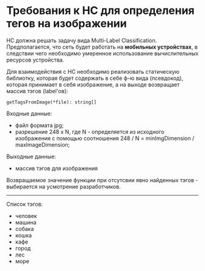 
# Требования к НС для определения тегов на изображении

НC должна решать задачу вида Multi-Label Classification. Предполагается, что сеть будет работать
на **мобильных устройствах**, в следствии чего необходимо умеренное использование вычислительных
ресурсов устройства. 

Для взаимодействия с НС необходимо реализовать статическую библиотку, которая будет содержать в себе ф-ю вида (псевдокод), которая принимает в себя изображение, а на выходе возвращает массив тэгов (label'ов):
```
getTagsFromImage(*file): string[]
```
Входные данные:
 * файл формата jpg;
 * разрешение 248 x N, где N - определяется из исходного изображения
 с помощью соотношения 248 / N = minImgDimension / maxImageDimension;

Выходные данные:
 * маccив тэгов для изображения

Возвращаемое значение функции при отсутсвии явно найденных тэгов - выбирается на усмотрение разработчиков.

---
  
Список тэгов:  
* человек
* машина
* собака
* кошка
* кафе
* город
* лес
* море

 
